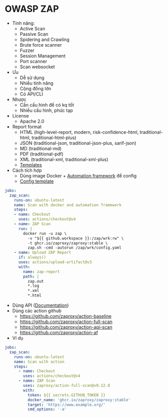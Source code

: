 # OWASP ZAP
- Tính năng:
  - Active Scan
  - Passive Scan
  - Spidering and Crawling
  - Brute force scanner
  - Fuzzer
  - Session Management
  - Port scanner
  - Scan websocket
- Ưu
  - Dễ sử dụng
  - Nhiều tính năng
  - Cộng đồng lớn
  - Có API/CLI
- Nhược
  - Cần cấu hình để có kq tốt
  - Nhiều cấu hình, phức tạp
- License
  - Apache 2.0
- Report format
  - HTML (high-level-report, modern, risk-confidence-html, traditional-html, traditional-html-plus)
  - JSON (traditional-json, traditional-json-plus, sarif-json)
  - MD (traditional-md)
  - PDF (traditional-pdf)
  - XML (traditional-xml, traditional-xml-plus)
  - [Templates](https://www.zaproxy.org/docs/desktop/addons/report-generation/templates/)
- Cách tích hợp
  - Dùng image Docker + [Automation framework](https://www.zaproxy.org/docs/automate/automation-framework/) để config
  - [Config template](config.yaml)
```yml
jobs:
  zap_scan:
    runs-on: ubuntu-latest
    name: Scan with docker and automation framework
    steps:
    - name: Checkout 
      uses: actions/checkout@v4
    - name: ZAP Scan
      run: |
        docker run -u zap \
          -v "${{ github.workspace }}:/zap/wrk:rw" \
          -t ghcr.io/zaproxy/zaproxy:stable \
          zap.sh -cmd -autorun /zap/wrk/config.yaml
    - name: Upload ZAP Report
      if: always()
      uses: actions/upload-artifact@v3
      with:
        name: zap-report
        path: |
          zap.out
          *.log
          *.xml
          *.html
```
  - Dùng API ([Documentation](https://www.zaproxy.org/docs/api/#overview))
  - Dùng các action github
    - https://github.com/zaproxy/action-baseline
    - https://github.com/zaproxy/action-full-scan
    - https://github.com/zaproxy/action-api-scan
    - https://github.com/zaproxy/action-af
  - Ví dụ
```yml
jobs:
  zap_scan:
    runs-on: ubuntu-latest
    name: Scan with action
    steps:
      - name: Checkout
        uses: actions/checkout@v4
      - name: ZAP Scan
        uses: zaproxy/action-full-scan@v0.12.0
        with:
          token: ${{ secrets.GITHUB_TOKEN }}
          docker_name: 'ghcr.io/zaproxy/zaproxy:stable'
          target: 'https://www.example.org/'
          cmd_options: '-a'
```